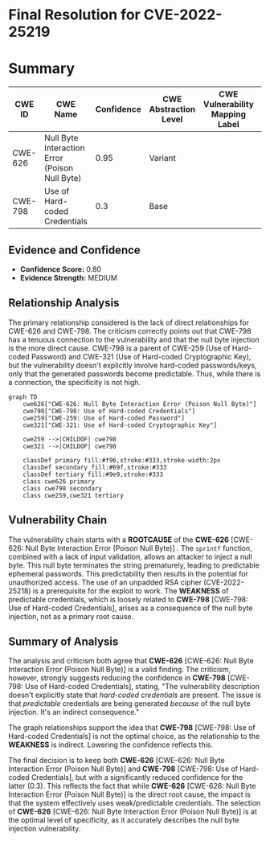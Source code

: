 # Final Resolution for CVE-2022-25219

# Summary
| CWE ID | CWE Name | Confidence | CWE Abstraction Level | CWE Vulnerability Mapping Label | CWE-Vulnerability Mapping Notes |
|---|---|---|---|---|---|
| CWE-626 | Null Byte Interaction Error (Poison Null Byte) | 0.95 | Variant |  | Allowed |
| CWE-798 | Use of Hard-coded Credentials | 0.3 | Base | | Allowed |

## Evidence and Confidence

*   **Confidence Score:** 0.80
*   **Evidence Strength:** MEDIUM

## Relationship Analysis
The primary relationship considered is the lack of direct relationships for CWE-626 and CWE-798. The criticism correctly points out that CWE-798 has a tenuous connection to the vulnerability and that the null byte injection is the more direct cause. CWE-798 is a parent of CWE-259 (Use of Hard-coded Password) and CWE-321 (Use of Hard-coded Cryptographic Key), but the vulnerability doesn't explicitly involve hard-coded passwords/keys, only that the generated passwords become predictable. Thus, while there is a connection, the specificity is not high.

```mermaid
graph TD
    cwe626["CWE-626: Null Byte Interaction Error (Poison Null Byte)"]
    cwe798["CWE-798: Use of Hard-coded Credentials"]
    cwe259["CWE-259: Use of Hard-coded Password"]
    cwe321["CWE-321: Use of Hard-coded Cryptographic Key"]

    cwe259 -->|CHILDOF| cwe798
    cwe321 -->|CHILDOF| cwe798
    
    classDef primary fill:#f96,stroke:#333,stroke-width:2px
    classDef secondary fill:#69f,stroke:#333
    classDef tertiary fill:#9e9,stroke:#333
    class cwe626 primary
    class cwe798 secondary
    class cwe259,cwe321 tertiary
```

## Vulnerability Chain
The vulnerability chain starts with a **ROOTCAUSE** of the **CWE-626** [CWE-626: Null Byte Interaction Error (Poison Null Byte)] . The `sprintf` function, combined with a lack of input validation, allows an attacker to inject a null byte. This null byte terminates the string prematurely, leading to predictable ephemeral passwords. This predictability then results in the potential for unauthorized access. The use of an unpadded RSA cipher (CVE-2022-25218) is a prerequisite for the exploit to work. The **WEAKNESS** of predictable credentials, which is loosely related to **CWE-798** [CWE-798: Use of Hard-coded Credentials], arises as a consequence of the null byte injection, not as a primary root cause.

## Summary of Analysis
The analysis and criticism both agree that **CWE-626** [CWE-626: Null Byte Interaction Error (Poison Null Byte)] is a valid finding. The criticism, however, strongly suggests reducing the confidence in **CWE-798** [CWE-798: Use of Hard-coded Credentials], stating, "The vulnerability description doesn't explicitly state that *hard-coded credentials* are present. The issue is that *predictable* credentials are being generated *because* of the null byte injection. It's an indirect consequence."

The graph relationships support the idea that **CWE-798** [CWE-798: Use of Hard-coded Credentials] is not the optimal choice, as the relationship to the **WEAKNESS** is indirect. Lowering the confidence reflects this.

The final decision is to keep both **CWE-626** [CWE-626: Null Byte Interaction Error (Poison Null Byte)] and **CWE-798** [CWE-798: Use of Hard-coded Credentials], but with a significantly reduced confidence for the latter (0.3). This reflects the fact that while **CWE-626** [CWE-626: Null Byte Interaction Error (Poison Null Byte)] is the direct root cause, the impact is that the system effectively uses weak/predictable credentials. The selection of **CWE-626** [CWE-626: Null Byte Interaction Error (Poison Null Byte)] is at the optimal level of specificity, as it accurately describes the null byte injection vulnerability.